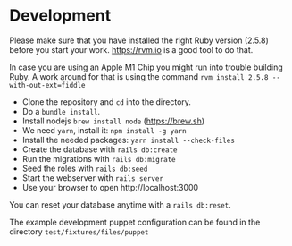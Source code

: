 # Development

Please make sure that you have installed the right Ruby version (2.5.8) before you start your work. https://rvm.io is a good tool to do that.

In case you are using an Apple M1 Chip you might run into trouble building 
Ruby. A work around for that is using the command `rvm install 2.5.8 --with-out-ext=fiddle`

- Clone the repository and `cd` into the directory.
- Do a `bundle install`.
- Install nodejs `brew install node` (https://brew.sh)
- We need `yarn`, install it: `npm install -g yarn`
- Install the needed packages: `yarn install --check-files`
- Create the database with `rails db:create`
- Run the migrations with `rails db:migrate`
- Seed the roles with `rails db:seed`
- Start the webserver with `rails server`
- Use your browser to open http://localhost:3000

You can reset your database anytime with a `rails db:reset`.

The example development puppet configuration can be found in the directory
`test/fixtures/files/puppet`
